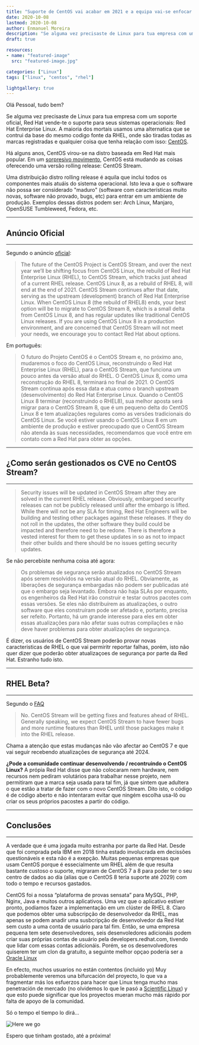 ```yaml
---
title: "Suporte de CentOS vai acabar em 2021 e a equipa vai-se enfocar em CentOS Stream"
date: 2020-10-08
lastmod: 2020-10-08
author: Enmanuel Moreira
description: "Se alguma vez precisaste de Linux para tua empresa com um soporte oficial, Red Hat vende-te o suporte para seus sistemas operacionais: Red Hat Enterprise Linux. A maioria dos mortais usamos uma alternatica que se contrui da base do mesmo codigo fonte da RHEL, onde são tiradas todas as marcas registradas e qualquier coisa que tenha relação com isso: CentOS"
draft: true

resources:
- name: "featured-image"
  src: "featured-image.jpg"

categories: ["Linux"]
tags: ["linux", "centos", "rhel"]

lightgallery: true
---
```


<!--more-->

Olá Pessoal, tudo bem?

Se alguma vez precisaste de Linux para tua empresa com um soporte oficial, Red Hat vende-te o suporte para seus sistemas operacionais: Red Hat Enterprise Linux. A maioria dos mortais usamos uma alternatica que se contrui da base do mesmo codigo fonte da RHEL, onde são tiradas todas as marcas registradas e qualquier coisa que tenha relação com isso: [CentOS](https://www.centos.org/).  

Há alguns anos, CentOS virou-se na distro baseada em Red Hat mais popular. Em um [sorpresivo movimento](https://blog.centos.org/2020/12/future-is-centos-stream/), CentOS está mudando as coisas oferecendo uma versão rolling release: CentOS Stream.  

Uma distribuição distro rolling release é aquila que inclui todos os componentes mais atuáis do sistema operacional. Isto leva a que o software não possa ser considerado "maduro" (software com características muito novas, software não provado, bugs, etc) para entrar em um ambiente de produção. Exemplos dessas distros podem ser: Arch Linux, Manjaro, OpenSUSE Tumbleweed, Fedora, etc.  

***

## Anúncio Oficial

***

Segundo o anúncio [oficial](https://lists.centos.org/pipermail/centos-announce/2020-December/048208.html):  

> The future of the CentOS Project is CentOS Stream, and over the next year we’ll be shifting focus from CentOS Linux, the rebuild of Red Hat Enterprise Linux (RHEL), to CentOS Stream, which tracks just ahead of a current RHEL release. CentOS Linux 8, as a rebuild of RHEL 8, will end at the end of 2021. CentOS Stream continues after that date, serving as the upstream (development) branch of Red Hat Enterprise Linux. When CentOS Linux 8 (the rebuild of RHEL8) ends, your best option will be to migrate to CentOS Stream 8, which is a small delta from CentOS Linux 8, and has regular updates like traditional CentOS Linux releases. If you are using CentOS Linux 8 in a production environment, and are concerned that CentOS Stream will not meet your needs, we encourage you to contact Red Hat about options.

Em português:  

> O futuro do Projeto CentOS é o CentOS Stream e, no próximo ano, mudaremos o foco do CentOS Linux, reconstruindo o Red Hat Enterprise Linux (RHEL), para o CentOS Stream, que funciona um pouco antes da versão atual do RHEL. O CentOS Linux 8, como uma reconstrução do RHEL 8, terminará no final de 2021. O CentOS Stream continua após essa data e atua como o branch upstream (desenvolvimento) do Red Hat Enterprise Linux. Quando o CentOS Linux 8 terminar (reconstruindo o RHEL8), sua melhor aposta será migrar para o CentOS Stream 8, que é um pequeno delta do CentOS Linux 8 e tem atualizações regulares como as versões tradicionais do CentOS Linux. Se você estiver usando o CentOS Linux 8 em um ambiente de produção e estiver preocupado que o CentOS Stream não atenda às suas necessidades, recomendamos que você entre em contato com a Red Hat para obter as opções.

***

## ¿Como serán gestionados os CVE no CentOS Stream?

***

> Security issues will be updated in CentOS Stream after they are solved in the current RHEL release. Obviously, embargoed security releases can not be publicly released until after the embargo is lifted. While there will not be any SLA for timing, Red Hat Engineers will be building and testing other packages against these releases. If they do not roll in the updates, the other software they build could be impacted and therefore need to be redone. There is therefore a vested interest for them to get these updates in so as not to impact their other builds and there should be no issues getting security updates.

Se não percebiste nenhuma coisa até agora:  

> Os problemas de segurança serão atualizados no CentOS Stream após serem resolvidos na versão atual do RHEL. Obviamente, as liberações de segurança embargadas não podem ser publicadas até que o embargo seja levantado. Embora não haja SLAs por enquanto, os engenheiros da Red Hat irão construir e testar outros pacotes com essas versões. Se eles não distribuírem as atualizações, o outro software que eles construíram pode ser afetado e, portanto, precisa ser refeito. Portanto, há um grande interesse para eles em obter essas atualizações para não afetar suas outras compilações e não deve haver problemas para obter atualizações de segurança.

É dizer, os usuários de CentOS Stream poderão provar novas caracteristicas de RHEL o que vai permiritr reportar falhas, porém, isto não quer dizer que poderão obter atualizaçoes de segurança por parte da Red Hat. Estranho tudo isto.  

***

## RHEL Beta?

***

Segundo o [FAQ](https://centos.org/distro-faq/)

> No. CentOS Stream will be getting fixes and features ahead of RHEL. Generally speaking, we expect CentOS Stream to have fewer bugs and more runtime features than RHEL until those packages make it into the RHEL release.

Chama a atenção que estas mudanças não vão afectar ao CentOS 7 e que vai seguir recebendo atualizações de segurança até 2024.  

**¿Pode a comunidade continuar desenvolvendo / recontruindo o CentOS Linux?**
A própia Red Hat disse que não colocaram nem hardware, nem recursos nem pediram volutários para trabalhar nesse projeto, nem permitiram que a marca seja usada para tal fim, já que sintem que adultera o que estão a tratar de fazer com o novo CentOS Stream. Dito isto, o código é de código aberto e não intentaram evitar que ningém escolha usa-lô ou criar os seus próprios pacostes a partir do código.  

***

## Conclusões

***

A verdade que é uma jogada muito estranha por parte da Red Hat. Desde que foi comprada pela IBM em 2018 tinha estado involucrada em decissões questionáveis e esta não é a exepção. Muitas pequenas empresas que usam CentOS porque é essecialmente um RHEL além de que resulta bastante custoso o suporte, migraram de CentOS 7 a 8 para poder ter o seu centro de dados ao día (alías que o CentOS 8 teria suporte até 2029) com todo o tempo e recursos gastados.  

CentOS foi a nossa “plataforma de provas sensata” para MySQL, PHP, Nginx, Java e muitos outros aplicativos. Uma vez que o aplicativo estiver pronto, podiamos fazer a implementação em um clúster de  RHEL 8. Claro que podemos obter uma subscripção de desenvolvedor da RHEL, mas apenas se podem anadir uma susbcripção de desenvolvedor da Red Hat sem custo a uma conta de usuário para tal fim.  Então, se uma empresa pequena tem sete desenvolvedores, seis desenvoledores adicionáis podem criar suas próprias contas de usuário pela developers.redhat.com, tivendo que lidar com essas contas adicionáis. Porém, se os desenvolvedores quiserem ter um clon da gratuíto, a seguinte melhor opçao poderia ser a [Oracle Linux](https://www.oracle.com//linux/)  

En efecto, muchos usuarios no están contentos (incluido yo) Muy probablemente veremos una bifurcación del proyecto, lo que va a fragmentar más los esfuerzos para hacer que Linux tenga mucho mas penetración de mercado (no olvidemos lo que le pasó a [Scientific Linux](https://lwn.net/Articles/786422/)) y que esto puede significar que los proyectos mueran mucho más rápido por falta de apoyo de la comunidad.  

Só o tempo  el tiempo lo dirá...  

![Here we go](/images/centos8-ha-muerto/nixcraft.jpg "IBM: Here we go again!")  

Espero que tinham gostado, até a próxima!
